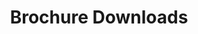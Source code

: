 ---
title: 'Brochure Downloads'
socialImage: 'https://res.cloudinary.com/lincs/image/upload/5-shapes-with-grad.png'
seoDescription: >-
              Lincolnshire is the UK location of choice for companies in high-growth, future-focused industry sectors. Invest Lincolnshire helps businesses to relocate, start-up or expand in Lincolnshire - more quickly, efficiently, and cost-effectively.
prefooterimage: entrance-pre-footer-graphic.png              

hero:
  display: true
  heading: 'Brochure Downloads'
  blurb: >-
         Lincolnshire is the UK location of choice for companies in high-growth, future-focused industry sectors. 
         
         
         Our Brochures contain details of our offers. Click on any of the images below to open your brochure(s) in a new tab/window.
  heroImg: 'https://res.cloudinary.com/lincs/image/upload/5-shapes-with-grad.png'
brochurechoice:
  display: true
  brochures:
    - image: https://res.cloudinary.com/lincs/image/upload/aem-brochure-cover.png
      title: 'Advanced Engineering & Manufacturing'
      clr: 'bg-invest-blue'
      url: invest-lincs-aem
    - image: https://res.cloudinary.com/lincs/image/upload/logistics-brochure-cover.jpg
      title: 'Logistics' 
      clr: 'bg-yellow'      
      url: invest-lincs-logistics
    - image: https://res.cloudinary.com/lincs/image/upload/lce-brochure-cover.jpg
      title: 'Low carbon energy & industry'
      clr: 'bg-teal'      
      url: invest-lincs-low-carbon-energy
    - image: https://res.cloudinary.com/lincs/image/upload/defence-security-brochure-cover.jpg
      title: 'Defence & Security'
      clr: 'bg-red'      
      url: invest-lincs-defence-security
    - image: https://res.cloudinary.com/lincs/image/upload/visitor-economy-brochure-cover.jpg
      title: 'Visitor Economy'
      clr: 'bg-invest-blue'      
      url: invest-lincs-visitor-economy
    - image: https://res.cloudinary.com/lincs/image/upload/v1728923593/Film-Location-Brochure-Cover.jpg
      title: 'Film Location'
      clr: 'bg-lime-green'
      url: invest-lincs-film-location      
    - image: https://res.cloudinary.com/lincs/image/upload/live-work-brochure-cover.jpg
      title: 'A place to live, work and enjoy'
      clr: 'bg-green'      
      url: invest-lincs-live-work
    - image: https://res.cloudinary.com/lincs/image/upload/agrifood-brochure-cover.jpg
      title: Agrifood
      clr: 'bg-green'
      url: invest-lincs-agrifood        
    - image: https://res.cloudinary.com/lincs/image/upload/agrifood-logistics-brochure-cover.jpg
      title: 'Agrifood: Cold Chain & Logistics'
      clr: 'bg-pink'
      url: invest-lincs-cold-chain   
    - image: https://res.cloudinary.com/lincs/image/upload/agrifood-produce-brochure-cover.jpg
      title: 'Agrifood: Fresh Produce & Controlled Environment Agriculture'
      clr: 'bg-lime-green'
      url: invest-lincs-fresh-produce
    - image: https://res.cloudinary.com/lincs/image/upload/agrifood-seafood-brochure-cover.jpg
      title: 'Agrifood: Seafood Processing & Aquaculture'
      clr: 'bg-sky-blue'
      url: invest-lincs-seafood       
layout: brochure-parade                                         
---